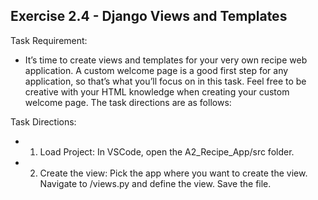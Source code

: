 ## Exercise 2.4 - Django Views and Templates

Task Requirement: 
  - It’s time to create views and templates for your very own recipe web application. A custom welcome page is a good first step for any application, so that’s what you’ll focus on in this task. Feel free to be creative with your HTML knowledge when creating your custom welcome page. The task directions are as follows:

Task Directions: 

  - 1. Load Project:
In VSCode, open the A2_Recipe_App/src folder.

  - 2. Create the view:
Pick the app where you want to create the view. Navigate to <app>/views.py and define the view. Save the file.